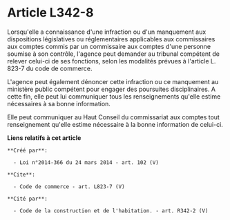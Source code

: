 # Article L342-8

Lorsqu'elle a connaissance d'une infraction ou d'un manquement aux dispositions législatives ou réglementaires applicables
aux commissaires aux comptes commis par un commissaire aux comptes d'une personne soumise à son contrôle, l'agence peut
demander au tribunal compétent de relever celui-ci de ses fonctions, selon les modalités prévues à l'article L. 823-7 du code
de commerce. 

L'agence peut également dénoncer cette infraction ou ce manquement au ministère public compétent pour engager des poursuites
disciplinaires. A cette fin, elle peut lui communiquer tous les renseignements qu'elle estime nécessaires à sa bonne
information. 

Elle peut communiquer au Haut Conseil du commissariat aux comptes tout renseignement qu'elle estime nécessaire à la bonne
information de celui-ci.

**Liens relatifs à cet article**

	**Créé par**:

	  - Loi n°2014-366 du 24 mars 2014 - art. 102 (V)

	**Cite**:

	  - Code de commerce - art. L823-7 (V)

	**Cité par**:

	  - Code de la construction et de l'habitation. - art. R342-2 (V)
